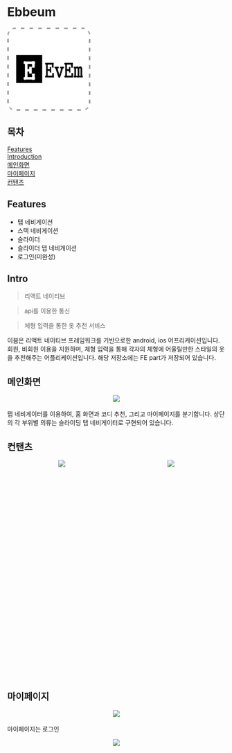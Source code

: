 # Ebbeum
![Alt text](/assets/icon.png)

## 목차
[Features](#Features) <br>
[Introduction](#Intro) <br>
[메인화면](#메인화면) <br>
[마이페이지](#마이페이지) <br>
[컨탠츠](#컨탠츠)

## Features
- 탭 네비게이션
- 스택 네비게이션
- 슬라이더
- 슬라이더 탭 네비게이션
- 로그인(미완성)

## Intro
> 리액트 네이티브

> api를 이용한 통신

> 체형 입력을 통한 옷 추천 서비스

이븜은 리액트 네이티브 프레임워크를 기반으로한 android, ios 어프리케이션입니다. 회원, 비회원 이용을 지원하며, 체형 입력을 통해 각자의 체형에 어울릴만한 스타일의 옷을 추천해주는 어플리케이션입니다.
해당 저장소에는 FE part가 저장되어 있습니다.

## 메인화면
<p align="center">
    <image src="./intro_image/Loading.png" height="500px">
</p>
탭 네비게이터를 이용하여, 홈 화면과 코디 추천, 그리고 마이페이지를 분기합니다. 상단의 각 부위별 의류는 슬라이딩 탭 네비게이터로 구현되어 있습니다. 

## 컨탠츠
<div style="display:flex; justify-content:space-around;">
    <image src="./intro_image/recommend.jpeg" height="500px">
    <image src="./intro_image/clothes.png" height="500px">
</div>

## 마이페이지
<p align="center">
    <image src="./intro_image/mypage.png" height="500px">
</p>
마이페이지는 로그인 
<p align="center">
    <image src="./intro_image/setting.png" height="500px">
</p>



